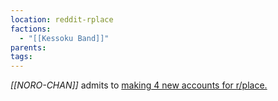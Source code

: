 ```yaml
---
location: reddit-rplace
factions:
  - "[[Kessoku Band]]"
parents: 
tags: 
---
```

*[[NORO-CHAN]]* admits to [making 4 new accounts for r/place.](https://discord.com/channels/1093664259273130084/1131230952119615600/1131579813635838013)

